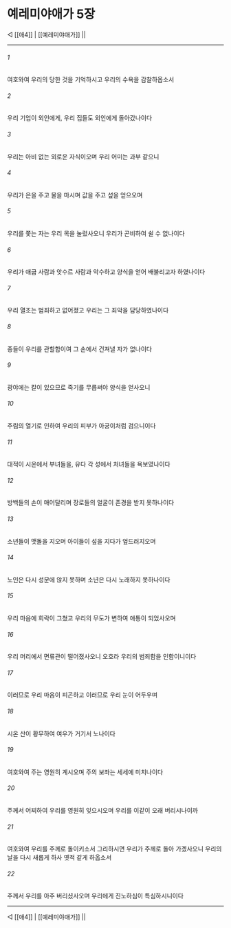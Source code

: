 ﻿# 예레미야애가 5장

◁ [[애4]] | [[예레미야애가]] ||
***

###### 1
여호와여 우리의 당한 것을 기억하시고 우리의 수욕을 감찰하옵소서

###### 2
우리 기업이 외인에게, 우리 집들도 외인에게 돌아갔나이다

###### 3
우리는 아비 없는 외로운 자식이오며 우리 어미는 과부 같으니

###### 4
우리가 은을 주고 물을 마시며 값을 주고 섶을 얻으오며

###### 5
우리를 쫓는 자는 우리 목을 눌렀사오니 우리가 곤비하여 쉴 수 없나이다

###### 6
우리가 애굽 사람과 앗수르 사람과 악수하고 양식을 얻어 배불리고자 하였나이다

###### 7
우리 열조는 범죄하고 없어졌고 우리는 그 죄악을 담당하였나이다

###### 8
종들이 우리를 관할함이여 그 손에서 건져낼 자가 없나이다

###### 9
광야에는 칼이 있으므로 죽기를 무릅써야 양식을 얻사오니

###### 10
주림의 열기로 인하여 우리의 피부가 아궁이처럼 검으니이다

###### 11
대적이 시온에서 부녀들을, 유다 각 성에서 처녀들을 욕보였나이다

###### 12
방백들의 손이 매어달리며 장로들의 얼굴이 존경을 받지 못하나이다

###### 13
소년들이 맷돌을 지오며 아이들이 섶을 지다가 엎드러지오며

###### 14
노인은 다시 성문에 앉지 못하며 소년은 다시 노래하지 못하나이다

###### 15
우리 마음에 희락이 그쳤고 우리의 무도가 변하여 애통이 되었사오며

###### 16
우리 머리에서 면류관이 떨어졌사오니 오호라 우리의 범죄함을 인함이니이다

###### 17
이러므로 우리 마음이 피곤하고 이러므로 우리 눈이 어두우며

###### 18
시온 산이 황무하여 여우가 거기서 노나이다

###### 19
여호와여 주는 영원히 계시오며 주의 보좌는 세세에 미치나이다

###### 20
주께서 어찌하여 우리를 영원히 잊으시오며 우리를 이같이 오래 버리시나이까

###### 21
여호와여 우리를 주께로 돌이키소서 그리하시면 우리가 주께로 돌아 가겠사오니 우리의 날을 다시 새롭게 하사 옛적 같게 하옵소서

###### 22
주께서 우리를 아주 버리셨사오며 우리에게 진노하심이 특심하시니이다

***
◁ [[애4]] | [[예레미야애가]] ||